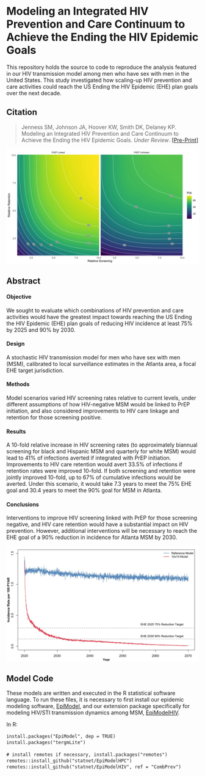 # Modeling an Integrated HIV Prevention and Care Continuum to Achieve the Ending the HIV Epidemic Goals

This repository holds the source to code to reproduce the analysis featured in our HIV transmission model among men who have sex with men in the United States. This study investigated how scaling-up HIV prevention and care activities could reach the US Ending the HIV Epidemic (EHE) plan goals over the next decade.

## Citation

> Jenness SM, Johnson JA, Hoover KW, Smith DK, Delaney KP. Modeling an Integrated HIV Prevention and Care Continuum to Achieve the Ending the HIV Epidemic Goals. _Under Review_. [[Pre-Print]](https://doi.org/10.1101/2020.03.02.20030254)

<img src="https://github.com/EpiModel/CombPrev/raw/master/analysis/fig/Figure1.jpg">

## Abstract

#### Objective 	
We sought to evaluate which combinations of HIV prevention and care activities would have the greatest impact towards reaching the US Ending the HIV Epidemic (EHE) plan goals of reducing HIV incidence at least 75% by 2025 and 90% by 2030.

#### Design 	
A stochastic HIV transmission model for men who have sex with men (MSM), calibrated to local surveillance estimates in the Atlanta area, a focal EHE target jurisdiction.

#### Methods 	
Model scenarios varied HIV screening rates relative to current levels, under different assumptions of how HIV-negative MSM would be linked to PrEP initiation, and also considered improvements to HIV care linkage and retention for those screening positive.

#### Results 	
A 10-fold relative increase in HIV screening rates (to approximately biannual screening for black and Hispanic MSM and quarterly for white MSM) would lead to 41% of infections averted if integrated with PrEP initiation. Improvements to HIV care retention would avert 33.5% of infections if retention rates were improved 10-fold. If both screening and retention were jointly improved 10-fold, up to 67% of cumulative infections would be averted. Under this scenario, it would take 7.3 years to meet the 75% EHE goal and 30.4 years to meet the 90% goal for MSM in Atlanta.

#### Conclusions 	
Interventions to improve HIV screening linked with PrEP for those screening negative, and HIV care retention would have a substantial impact on HIV prevention. However, additional interventions will be necessary to reach the EHE goal of a 90% reduction in incidence for Atlanta MSM by 2030.

<img src="https://github.com/EpiModel/CombPrev/raw/master/analysis/fig/Figure2.jpg">

## Model Code

These models are written and executed in the R statistical software language. To run these files, it is necessary to first install our epidemic modeling software, [EpiModel](http://epimodel.org/), and our extension package specifically for modeling HIV/STI transmission dynamics among MSM, [EpiModelHIV](http://github.com/statnet/EpiModelHIV).

In R:
```
install.packages("EpiModel", dep = TRUE)
install.packages("tergmLite")

# install remotes if necessary, install.packages("remotes")
remotes::install_github("statnet/EpiModelHPC")
remotes::install_github("statnet/EpiModelHIV", ref = "CombPrev")
```
